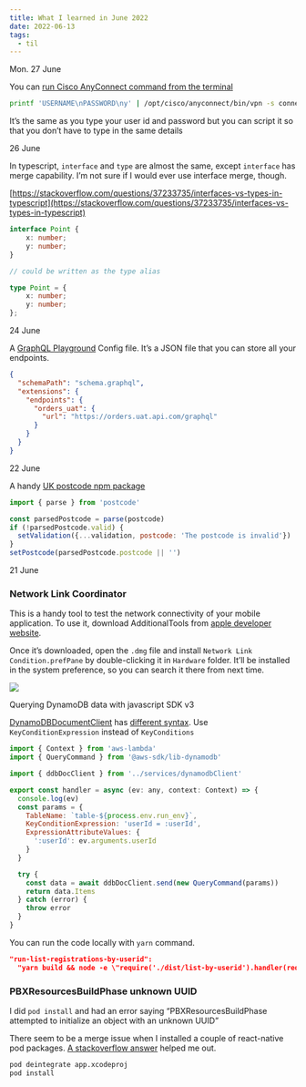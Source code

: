 ```yaml
---
title: What I learned in June 2022
date: 2022-06-13
tags:
  - til
---
```


Mon. 27 June

You can [run Cisco AnyConnect command from the terminal](https://superuser.com/questions/649614/connect-using-anyconnect-from-command-line)

```bash
printf 'USERNAME\nPASSWORD\ny' | /opt/cisco/anyconnect/bin/vpn -s connect HOST
```

It’s the same as you type your user id and password but you can script it so that you don’t have to type in the same details

26 June

In typescript, `interface` and `type` are almost the same, except `interface` has merge capability. I’m not sure if I would ever use interface merge, though.

[https://stackoverflow.com/questions/37233735/interfaces-vs-types-in-typescript](https://stackoverflow.com/questions/37233735/interfaces-vs-types-in-typescript)

```typescript
interface Point {
    x: number;
    y: number;
}

// could be written as the type alias

type Point = {
    x: number;
    y: number;
};
```

24 June

A [GraphQL Playground](https://github.com/graphql/graphql-playground) Config file. It’s a JSON file that you can store all your endpoints.

```json
{
  "schemaPath": "schema.graphql",
  "extensions": {
    "endpoints": {
      "orders_uat": {
        "url": "https://orders.uat.api.com/graphql"
      }
    }
  }
}
```

22 June

A handy [UK postcode npm package](https://github.com/ideal-postcodes/postcode)

```javascript
import { parse } from 'postcode'

const parsedPostcode = parse(postcode)
if (!parsedPostcode.valid) {
  setValidation({...validation, postcode: 'The postcode is invalid'})
}
setPostcode(parsedPostcode.postcode || '')
```

21 June

### Network Link Coordinator

This is a handy tool to test the network connectivity of your mobile application. To use it, download AdditionalTools from [apple developer website](https://developer.apple.com/download). 

Once it’s downloaded, open the `.dmg` file and install `Network Link Condition.prefPane` by double-clicking it in `Hardware` folder. It’ll be installed in the system preference, so you can search it there from next time. 

![](https://s3.us-west-2.amazonaws.com/secure.notion-static.com/ee064a04-3de4-43d4-b868-5dd4a811ff24/Untitled.png?X-Amz-Algorithm=AWS4-HMAC-SHA256&X-Amz-Content-Sha256=UNSIGNED-PAYLOAD&X-Amz-Credential=AKIAT73L2G45EIPT3X45%2F20230330%2Fus-west-2%2Fs3%2Faws4_request&X-Amz-Date=20230330T012921Z&X-Amz-Expires=3600&X-Amz-Signature=04ad453e072d667783726ac0289ad58d7ab91ec9389ae29e436c29bb56ad66ba&X-Amz-SignedHeaders=host&x-id=GetObject)

Querying DynamoDB data with javascript SDK v3

[DynamoDBDocumentClient](https://docs.aws.amazon.com/AWSJavaScriptSDK/latest/AWS/DynamoDB/DocumentClient.html#query-property) has [different syntax](https://docs.aws.amazon.com/amazondynamodb/latest/developerguide/LegacyConditionalParameters.KeyConditions.html). Use `KeyConditionExpression` instead of `KeyConditions`

```javascript
import { Context } from 'aws-lambda'
import { QueryCommand } from '@aws-sdk/lib-dynamodb'

import { ddbDocClient } from '../services/dynamodbClient'

export const handler = async (ev: any, context: Context) => {
  console.log(ev)
  const params = {
    TableName: `table-${process.env.run_env}`,
    KeyConditionExpression: 'userId = :userId',
    ExpressionAttributeValues: {
      ':userId': ev.arguments.userId
    }
  }

  try {
    const data = await ddbDocClient.send(new QueryCommand(params))
    return data.Items
  } catch (error) {
    throw error
  }
}
```

You can run the code locally with `yarn` command.

```json
"run-list-registrations-by-userid": 
  "yarn build && node -e \"require('./dist/list-by-userid').handler(require('./list-by-userid-event.json')).then(x => console.log(x));\"",
```

### PBXResourcesBuildPhase unknown UUID

I did `pod install` and had an error saying “PBXResourcesBuildPhase attempted to initialize an object with an unknown UUID”

There seem to be a merge issue when I installed a couple of react-native pod packages. [A stackoverflow answer](https://stackoverflow.com/questions/36597286/pbxresourcesbuildphase-uuid-attempted-to-initialize-an-object-with-an-unkno) helped me out. 

```bash
pod deintegrate app.xcodeproj
pod install
```

